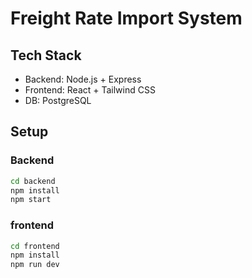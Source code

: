 # Freight Rate Import System

## Tech Stack
- Backend: Node.js + Express
- Frontend: React + Tailwind CSS
- DB: PostgreSQL

## Setup

### Backend
```bash
cd backend
npm install
npm start
```

### frontend
```bash
cd frontend
npm install
npm run dev
```